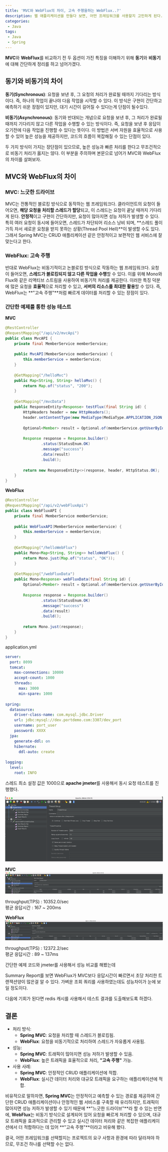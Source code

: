 ```yaml
---
title: 'MVC와 WebFlux의 차이, 고속 주행을하는 WebFlux..?'
description: 웹 애플리케이션을 만들다 보면, 어떤 프레임워크를 사용할지 고민하게 된다. 특히 Spring Framework의 두 가지 대표적인 옵션인 Spring MVC와 WebFlux는 서로 다른 접근 방식을 가지고 있는데, 오늘은 이 두 프레임워크의 차이점을 살펴보면서, WebFlux가 왜 "고속 주행"을 할 수 있는지 알아보려고 한다.
categories:
 - Java
tags:
 - Java
 - Spring
---
```

**MVC**와 **WebFlux**를 비교하기 전 두 옵션이 가진 특징을 이해하기 위해 **동기**와 **비동기**에 대해 간단하게 정리를 하고 넘어가겠다.

## 동기와 비동기의 차이

**동기(Synchronous)**: 요청을 보낸 후, 그 요청의 처리가 완료될 때까지 기다리는 방식이다. 즉, 하나의 작업이 끝나야 다음 작업을 시작할 수 있다. 이 방식은 구현이 간단하고 예측하기 쉬운 장점이 있지만, 대기 시간이 길어질 수 있다는게 단점이 될수있다.

**비동기(Asynchronous)**: 동기와 반대되는 개념으로 요청을 보낸 후, 그 처리가 완료될 때까지 기다리지 않고 다른 작업을 수행할 수 있는 방식이다. 즉, 요청을 보낸 후 응답이 오기전에 다음 작업을 진행할 수 있다는 뜻이다. 이 방법은 서버 자원을 효율적으로 사용할 수 있어 높은 성능을 제공하지만, 코드의 흐름이 복잡해질 수 있는 단점이 있다.

두 가지 방식이 가지는 장단점이 있으므로, 높은 성능과 빠른 처리를 한다고 무조건적으로 비동기 처리가 옳지는 않다. 이 부분을 주의하며 본문으로 넘어가 MVC와 WebFlux의 차이를 살펴보자.


## MVC와 WebFlux의 차이
### MVC: 느긋한 드라이브
MVC는 전통적인 블로킹 방식으로 동작하는 웹 프레임워크다. 클라이언트의 요청이 들어오면, **해당 요청을 처리할 스레드가 할당**되고, 이 스레드는 요청이 끝날 때까지 기다리게 된다. **안정적**이고 구현이 간단하지만, 요청이 많아지면 성능 저하가 발생할 수 있다. 특히 여러 요청이 동시에 들어오면, 스레드가 차단되어 리소스 낭비 되며, **스레드 풀이 가득 차서 새로운 요청을 받지 못하는 상황(Thread Pool Hell)**이 발생할 수도 있다. 그래서 Spring MVC는 CRUD 애플리케이션 같은 안정적이고 보편적인 웹 서비스에 잘 맞는다고 한다.

### WebFlux: 고속 주행
반대로 WebFlux는 비동기적이고 논블로킹 방식으로 작동하는 웹 프레임워크다. 요청이 들어오면, **스레드가 블로킹되지 않고 다른 작업을 수행**할 수 있다. 이를 위해 Mono와 Flux와 같은 리액티브 스트림을 사용하여 비동기적 처리를 제공한다. 이러한 특징 덕분에 많은 요청을 **효율적**으로 처리할 수 있고, **서버의 리소스를 최대한 활용**할 수 있다. 즉, WebFlux는 **"고속 주행"**처럼 빠르게 데이터를 처리할 수 있는 장점이 있다.

### 간단한 예제를 통한 성능 테스트

**MVC**
```java
@RestController
@RequestMapping("/api/v2/mvcApi")
public class MvcAPI {
    private final MemberService memberService;

    public MvcAPI(MemberService memberService) {
        this.memberService = memberService;
    }

    @GetMapping("/helloMvc")
    public Map<String, String> helloMvc() {
        return Map.of("status", "200");
    }

    @GetMapping("/mvcData")
    public ResponseEntity<Response> testFlux(final String id) {
        HttpHeaders header = new HttpHeaders();
        header.setContentType(new MediaType(MediaType.APPLICATION_JSON, StandardCharsets.UTF_8));

        Optional<Member> result = Optional.of(memberService.getUserById(id).orElse(new Member()));

        Response response = Response.builder()
                .status(StatusEnum.OK)
                .message("success")
                .data(result)
                .build();

        return new ResponseEntity<>(response, header, HttpStatus.OK);
    }
}
```

**WebFlux**
```java
@RestController
@RequestMapping("/api/v2/webFluxApi")
public class WebFluxAPI {
    private final MemberService memberService;

    public WebFluxAPI(MemberService memberService) {
        this.memberService = memberService;
    }

    @GetMapping("/helloWebFlux")
    public Mono<Map<String, String>> helloWebFlux() {
        return Mono.just(Map.of("status", "OK"));
    }

    @GetMapping("/webFluxData")
    public Mono<Response> webFluxData(final String id) {
        Optional<Member> result = Optional.of(memberService.getUserById(id).orElse(new Member()));

        Response response = Response.builder()
                .status(StatusEnum.OK)
                .message("success")
                .data(result)
                .build();

        return Mono.just(response);
    }
}
```

application.yml
```yml
server:
  port: 8099
  tomcat:
    max-connections: 10000
    accept-count: 1000
    threads:
      max: 3000
      min-spare: 1000

spring:
  datasource:
    driver-class-name: com.mysql.jdbc.Driver
    url: jdbc:mysql://dev.portdemo.com:3307/dev_port
    username: port_user
    password: XXXX
  jpa:
    generate-ddl: on
    hibernate:
      ddl-auto: create

logging:
  level:
    root: INFO
```

스레드 최소 설정 값은 1000으로 **apache jmeter**를 사용해서 동시 요청 테스트를 진행했다.

![Desktop Preview](/assets/images/post/webflux/jmeter_test_case_1.png)

**MVC**
![Desktop Preview](/assets/images/post/webflux/jmeter_test_case_2.png)

throughput(TPS) : 10352.0/sec  
평균 응답시간 : 167 ~ 200ms

**WebFlux**
![Desktop Preview](/assets/images/post/webflux/jmeter_test_case_3.png)

throughput(TPS) : 12372.2/sec  
평균 응답시간 : 89 ~ 137ms

간단한 예제 코드와 jmeter를 사용해서 성능 비교를 해봤는데

Summary Report를 보면 WebFlux가 MVC보다 응답시간이 빠르면서 초당 처리한 트랜잭션양이 많은걸 알 수 있다.
가벼운 조회 쿼리를 사용하였는데도 성능차이가 눈에 보일 정도이다.

다음에 기회가 된다면 redis 캐시를 사용해서 테스트 결과를 도출해보도록 하겠다.

## 결론
- 처리 방식:
    - **Spring MVC**: 요청을 처리할 때 스레드가 블로킹됨.
    - **WebFlux**: 요청을 비동기적으로 처리하여 스레드가 자유롭게 사용됨.
- 성능:
    - **Spring MVC**: 트래픽이 많아지면 성능 저하가 발생할 수 있음.
    - **WebFlux**: 높은 트래픽을 효율적으로 처리, **"고속 주행"** 가능.
- 사용 사례:
    - **Spring MVC**: 안정적인 CRUD 애플리케이션에 적합.
    - **WebFlux**: 실시간 데이터 처리와 대규모 트래픽을 요구하는 애플리케이션에 적합.

비유적으로 말하자면, **Spring MVC**는 안정적이고 예측할 수 있는 경로를 제공하여 간단한 CRUD 애플리케이션이나 안정적인 웹 서비스를 구축할 때 유리하지만, 트래픽이 많아지면 성능 저하가 발생할 수 있기 때문에 **"느긋한 드라이브"**라 할 수 있는 반면에, **WebFlux**는 비동기 방식으로 설계되어 있어 요청을 빠르게 처리할 수 있으며, 대규모 트래픽을 효과적으로 관리할 수 있고 실시간 데이터 처리와 같은 복잡한 애플리케이션에서 더 적합하다는 데 있어 **"고속 주행"**이라고 비유해 봤다.

결국, 어떤 프레임워크를 선택할지는 프로젝트의 요구 사항과 환경에 따라 달라져야 하므로, 무조건 하나를 선택할 수는 없다.